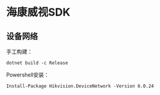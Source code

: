 # 海康威视SDK

## 设备网络

手工构建：

```
dotnet build -c Release
```

Powershell安装：

```
Install-Package Hikvision.DeviceNetwork -Version 6.0.24
```
